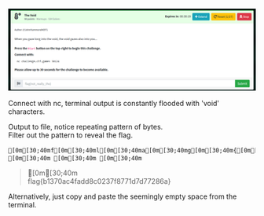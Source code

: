 ![the-void-ss1.png](the-void-ss1.png)

Connect with nc, terminal output is constantly flooded with 'void' characters.  

Output to file, notice repeating pattern of bytes.  
Filter out the pattern to reveal the flag.  
```  
[0m[30;40mf[0m[30;40ml[0m[30;40ma[0m[30;40mg[0m[30;40m{[0m[30;40mb[0m[30;40m1[0m[30;40m3[0m[30;40m7[0m[30;40m0[0m[30;40ma[0m[30;40mc[0m[30;40m4[0m[30;40mf[0m[30;40ma[0m[30;40md[0m[30;40md[0m[30;40m8[0m[30;40mc[0m[30;40m0[0m[30;40m2[0m[30;40m3[0m[30;40m7[0m[30;40mf[0m[30;40m8[0m[30;40m7[0m[30;40m7[0m[30;40m1[0m[30;40md[0m[30;40m7[0m[30;40md[0m[30;40m7[0m[30;40m7[0m[30;40m2[0m[30;40m8[0m[30;40m6[0m[30;40ma[0m[30;40m}[0m[30;40m [0m[30;40m [0m[30;40m [0m[30;40m  
```  
> [0m[30;40m  
> flag{b1370ac4fadd8c0237f8771d7d77286a}  

Alternatively, just copy and paste the seemingly empty space from the terminal.  
